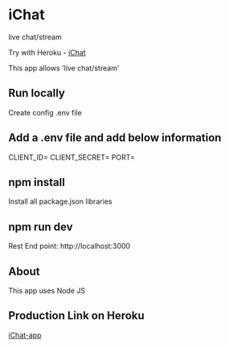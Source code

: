 # iChat
live chat/stream

Try with Heroku - [iChat](https://ichat-app-v1.herokuapp.com/)

This app allows 'live chat/stream'

## Run locally
Create config .env file

## Add a .env file and add below information
CLIENT_ID=
CLIENT_SECRET=
PORT=

## npm install
Install all package.json libraries

## npm run dev
Rest End point: http://localhost:3000


## About
This app uses Node JS

## Production Link on Heroku
[iChat-app](https://ichat-app-v1.herokuapp.com/)
